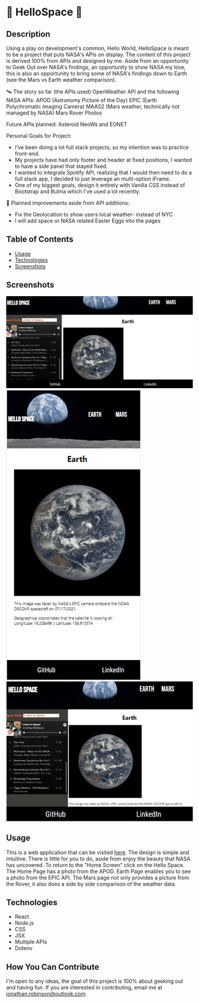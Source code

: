 # 🚀 HelloSpace 🚀
## Description
Using a play on development's common, Hello World, HelloSpace is meant to be a project that puts NASA's APIs on display. The content of this project is derived 100% from APIs and designed by me. Aside from an opportunity to Geek Out over NASA's findings, an opportunity to show NASA my love, this is also an opportunity to bring some of NASA's findings down to Earth (see the Mars vs Earth weather comparison).
  
🛰 The story so far (the APIs used)
OpenWeather API and the following NASA APIs:
APOD (Astronomy Picture of the Day)
EPIC (Earth Polychromatic Imaging Camera)
MAAS2 (Mars weather, technically not managed by NASA)
Mars Rover Photos

Future APIs planned: Asteroid NeoWs and EONET

Personal Goals for Project: 
  + I've been doing a lot full stack projects, so my intention was to practice front-end. 
  + My projects have had only footer and header at fixed positions, I wanted to have a side panel that stayed fixed. 
  + I wanted to integrate Spotify API, realizing that I would then need to do a full stack app, I decided to just leverage an multi-option iFrame. 
  + One of my biggest goals, design it entirely with Vanilla CSS instead of Bootstrap and Bulma which I've used a lot recently.
  
🌌 Planned improvements aside from API additions: 
  - Fix the Geolocation to show users local weather- instead of NYC
  - I will add space or NASA related Easter Eggs into the pages


## Table of Contents
* [Usage](#Usage)
* [Technologies](#Technologies)
* [Screenshots](#Screenshots)

## Screenshots
![Desktop Screen](https://raw.githubusercontent.com/Jonathan-84/HelloSpace/master/src/Assets/Images/HelloSpaceDesktop.jpg)
![Mobile Screen](https://raw.githubusercontent.com/Jonathan-84/HelloSpace/master/src/Assets/Images/HelloSpace%20Mobile.jpg)
![Tablet Screen- Landscape](https://raw.githubusercontent.com/Jonathan-84/HelloSpace/master/src/Assets/Images/HelloSpaceTableyLandscape.jpg)
  
## Usage
This is a web application that can be visited [here](https://jonathan-84.github.io/HelloSpace/#/). The design is simple and intuitive. There is little for you to do, aside from enjoy the beauty that NASA has uncovered. To return to the "Home Screen" click on the Hello Space. The Home Page has a photo from the APOD. Earth Page enables you to see a photo from the EPIC API. The Mars page not only provides a picture from the Rover, it also does a side by side comparison of the weather data. 

## Technologies
* React
* Node.js
* CSS
* JSX
* Multiple APIs
* Dotenv

## How You Can Contribute
I'm open to any ideas, the goal of this project is 100% about geeking out and having fun. If you are interested in contributing, email me at jonathan.robinson@outlook.com.

